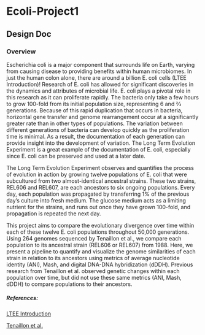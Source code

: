 # Ecoli-Project1
## Design Doc
### Overview
Escherichia coli is a major component that surrounds life on Earth, varying from causing disease to providing benefits within human microbiomes. In just the human colon alone, there are around a billion E. coli cells (LTEE Introduction)! Research of E. coli has allowed for significant discoveries in the dynamics and attributes of microbial life. E. coli plays a pivotal role in this research as it can proliferate rapidly. The bacteria only take a few hours to grow 100-fold from its initial population size, representing 6 and ⅔ generations. Because of this rapid duplication that occurs in bacteria, horizontal gene transfer and genome rearrangement occur at a significantly greater rate than in other types of populations. The variation between different generations of bacteria can develop quickly as the proliferation time is minimal. As a result, the documentation of each generation can provide insight into the development of variation. The Long Term Evolution Experiment is a great example of the documentation of E. coli, especially since E. coli can be preserved and used at a later date.

The Long Term Evolution Experiment observes and quantifies the process of evolution in action by growing twelve populations of E. coli that were subcultured from two almost-identical ancestral strains. These two strains, REL606 and REL607, are each ancestors to six ongoing populations. Every day, each population was propagated by transferring 1% of the previous day’s culture into fresh medium. The glucose medium acts as a limiting nutrient for the strains, and runs out once they have grown 100-fold, and propagation is repeated the next day. 

This project aims to compare the evolutionary divergence over time within each of these twelve E. coli populations throughout 50,000 generations. Using 264 genomes sequenced by Tenaillon et al., we compare each population to its ancestral strain (REL606 or REL607) from 1988. Here, we present a pipeline to quantify and visualize the genome similarities of each strain in relation to its ancestors using metrics of average nucleotide identity (ANI), Mash, and digital DNA-DNA hybridization (dDDH). Previous research from Tenaillon et al. observed genetic changes within each population over time, but did not use these same metrics (ANI, Mash, dDDH) to compare populations to their ancestors.

##### References: 
[LTEE Introduction](https://the-ltee.org/about/)

[Tenaillon et al.](https://www.nature.com/articles/nature18959)
